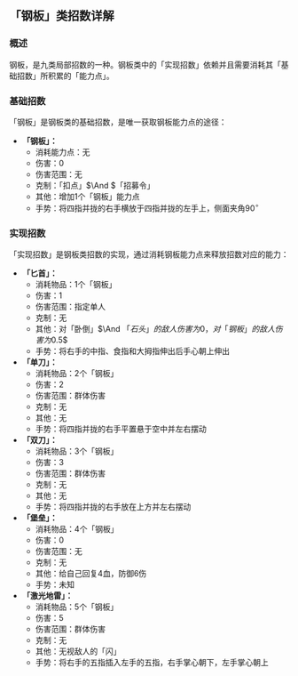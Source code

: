 ## 「钢板」类招数详解
### 概述
钢板，是九类局部招数的一种。钢板类中的「实现招数」依赖并且需要消耗其「基础招数」所积累的「能力点」。

### 基础招数
「钢板」是钢板类的基础招数，是唯一获取钢板能力点的途径：
- **「钢板」：**
    - 消耗能力点：无
    - 伤害：$0$
    - 伤害范围：无
    - 克制：「扣点」$\And $「招募令」
    - 其他：增加$1$个「钢板」能力点
    - 手势：将四指并拢的右手横放于四指并拢的左手上，侧面夹角$90^{\circ}$

### 实现招数
「实现招数」是钢板类招数的实现，通过消耗钢板能力点来释放招数对应的能力：
- **「匕首」：**
    - 消耗物品：$1$个「钢板」
    - 伤害：$1$
    - 伤害范围：指定单人
    - 克制：无
    - 其他：对「卧倒」$\And $「石头」的敌人伤害为$0$，对「钢板」的敌人伤害为$0.5$
    - 手势：将右手的中指、食指和大拇指伸出后手心朝上伸出
- **「单刀」：**
    - 消耗物品：$2$个「钢板」
    - 伤害：$2$
    - 伤害范围：群体伤害
    - 克制：无
    - 其他：无
    - 手势：将四指并拢的右手平置悬于空中并左右摆动
- **「双刀」：**
    - 消耗物品：$3$个「钢板」
    - 伤害：$3$
    - 伤害范围：群体伤害
    - 克制：无
    - 其他：无
    - 手势：将四指并拢的右手放在上方并左右摆动
- **「堡垒」：**
    - 消耗物品：$4$个「钢板」
    - 伤害：$0$
    - 伤害范围：无
    - 克制：无
    - 其他：给自己回复$4$血，防御$6$伤
    - 手势：未知
- **「激光地雷」：**
    - 消耗物品：$5$个「钢板」
    - 伤害：$5$
    - 伤害范围：群体伤害
    - 克制：无
    - 其他：无视敌人的「闪」
    - 手势：将右手的五指插入左手的五指，右手掌心朝下，左手掌心朝上
